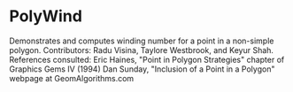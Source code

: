 # PolyWind
Demonstrates and computes winding number for a point in a non-simple polygon.
Contributors: Radu Visina, Taylore Westbrook, and Keyur Shah.
References consulted:
Eric Haines, "Point in Polygon Strategies" chapter of Graphics Gems IV (1994)
Dan Sunday, "Inclusion of a Point in a Polygon" webpage at GeomAlgorithms.com